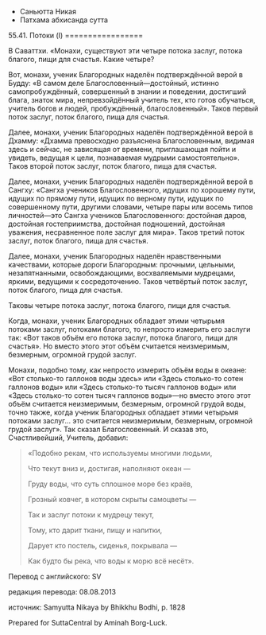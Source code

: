 









* Саньютта Никая
* Патхама абхисанда сутта


55\.41\. Потоки \(I\)
\=\=\=\=\=\=\=\=\=\=\=\=\=\=\=\=\=



В Саваттхи\. «Монахи, существуют эти четыре потока заслуг, потока благого, пищи для счастья\. Какие четыре?


Вот, монахи, ученик Благородных наделён подтверждённой верой в Будду: «В самом деле Благословенный—достойный, истинно самопробуждённый, совершенный в знании и поведении, достигший блага, знаток мира, непревзойдённый учитель тех, кто готов обучаться, учитель богов и людей, пробуждённый, благословенный»\. Таков первый поток заслуг, поток благого, пища для счастья\.


Далее, монахи, ученик Благородных наделён подтверждённой верой в Дхамму: «Дхамма превосходно разъяснена Благословенным, видимая здесь и сейчас, не зависящая от времени, приглашающая пойти и увидеть, ведущая к цели, познаваемая мудрыми самостоятельно»\. Таков второй поток заслуг, поток благого, пища для счастья\.


Далее, монахи, ученик Благородных наделён подтверждённой верой в Сангху: «Сангха учеников Благословенного, идущих по хорошему пути, идущих по прямому пути, идущих по верному пути, идущих по совершенному пути, другими словами, четыре пары или восемь типов личностей—это Сангха учеников Благословенного: достойная даров, достойная гостеприимства, достойная подношений, достойная уважения, несравненное поле заслуг для мира»\. Таков третий поток заслуг, поток благого, пища для счастья\.


Далее, монахи, ученик Благородных наделён нравственными качествами, которые дороги Благородным: прочными, цельными, незапятнанными, освобождающими, восхваляемыми мудрецами, яркими, ведущими к сосредоточению\. Таков четвёртый поток заслуг, поток благого, пища для счастья\.


Таковы четыре потока заслуг, потока благого, пищи для счастья\.


Когда, монахи, ученик Благородных обладает этими четырьмя потоками заслуг, потоками благого, то непросто измерить его заслуги так: «Вот таков объём его потока заслуг, потока благого, пищи для счастья»\. Но вместо этого этот объём считается неизмеримым, безмерным, огромной грудой заслуг\.


Монахи, подобно тому, как непросто измерить объём воды в океане: «Вот столько\-то галлонов воды здесь» или «Здесь столько\-то сотен галлонов воды» или «Здесь столько\-то тысяч галлонов воды» или «Здесь столько\-то сотен тысяч галлонов воды»—но вместо этого этот объём считается неизмеримым, безмерным, огромной грудой воды, точно также, когда ученик Благородных обладает этими четырьмя потоками заслуг… это считается неизмеримым, безмерным, огромной грудой заслуг»\. Так сказал Благословенный\. И сказав это, Счастливейший, Учитель, добавил:



> «Подобно рекам, что используемы многими людьми,  
> 
> Что текут вниз и, достигая, наполняют океан —  
> 
> Груду воды, что суть сплошное море без краёв,  
> 
> Грозный ковчег, в котором скрыты самоцветы —  
> 
>   
> 
> Так и заслуг потоки к мудрецу текут,  
> 
> Тому, кто дарит ткани, пищу и напитки,  
> 
> Дарует кто постель, сиденья, покрывала —  
> 
> Как будто бы река, что воды к морю всё несёт»\.



Перевод с английского: SV


редакция перевода: 08\.08\.2013


источник: Samyutta Nikaya by Bhikkhu Bodhi, p\. 1828


Prepared for SuttaCentral by Aminah Borg\-Luck\.






